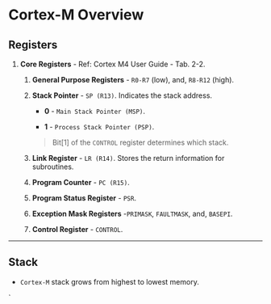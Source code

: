# Cortex-M Overview

## Registers

1. __Core Registers__ - Ref: Cortex M4 User Guide - Tab. 2-2.

    1. __General Purpose Registers__ - `R0-R7` (low), and, `R8-R12` (high).

    2. __Stack Pointer__ - `SP (R13)`. Indicates the stack address. 

        * __0__ - `Main Stack Pointer (MSP)`.

        * __1__ - `Process Stack Pointer (PSP)`.

        > Bit[1] of the `CONTROL` register determines which stack.

    3. __Link Register__ - `LR (R14)`. Stores the return information for subroutines.

    4. __Program Counter__ - `PC (R15)`.

    5. __Program Status Register__ - `PSR`.

    6. __Exception Mask Registers__ -`PRIMASK`, `FAULTMASK`, and, `BASEPI`.

    7. __Control Register__ - `CONTROL`.

---

## Stack

* `Cortex-M` stack grows from highest to lowest memory.


`